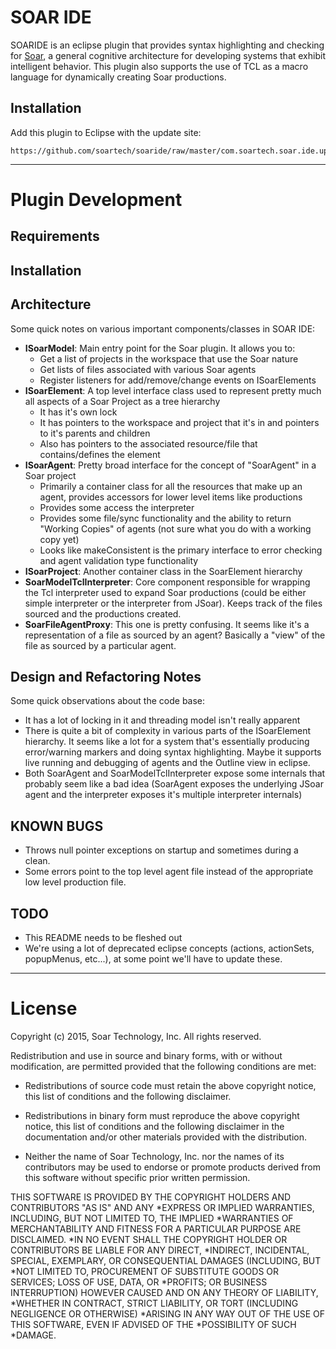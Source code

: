 # SOAR IDE

SOARIDE is an eclipse plugin that provides syntax highlighting and checking for [Soar](http://soar.eecs.umich.edu), a general cognitive architecture for developing systems that exhibit intelligent behavior. This plugin also supports the use of TCL as a macro language for dynamically creating Soar productions.

## Installation

Add this plugin to Eclipse with the update site:

	https://github.com/soartech/soaride/raw/master/com.soartech.soar.ide.update

---------------

# Plugin Development

## Requirements

## Installation

## Architecture
Some quick notes on various important components/classes in SOAR IDE:

* **ISoarModel**: Main entry point for the Soar plugin. It allows you to:
	* Get a list of projects in the workspace that use the Soar nature
	* Get lists of files associated with various Soar agents
	* Register listeners for add/remove/change events on ISoarElements
* **ISoarElement**: A top level interface class used to represent pretty much all aspects of a Soar Project as a tree hierarchy
	* It has it's own lock
	* It has pointers to the workspace and project that it's in and pointers to it's parents and children
	* Also has pointers to the associated resource/file that contains/defines the element
* **ISoarAgent**: Pretty broad interface for the concept of "SoarAgent" in a Soar project
	* Primarily a container class for all the resources that make up an agent, provides accessors for lower level items like productions
	* Provides some access the interpreter
	* Provides some file/sync functionality and the ability to return "Working Copies" of agents (not sure what you do with a working copy yet)
	* Looks like makeConsistent is the primary interface to error checking and agent validation type functionality
* **ISoarProject**: Another container class in the SoarElement hierarchy
* **SoarModelTclInterpreter**: Core component responsible for wrapping the Tcl interpreter used to expand Soar productions (could be either simple interpreter or the interpreter from JSoar). Keeps track of the files sourced and the productions created.
* **SoarFileAgentProxy**: This one is pretty confusing. It seems like it's a representation of a file as sourced by an agent? Basically a "view" of the file as sourced by a particular agent.

## Design and Refactoring Notes
Some quick observations about the code base:
* It has a lot of locking in it and threading model isn't really apparent
* There is quite a bit of complexity in various parts of the ISoarElement hierarchy. It seems like a lot for a system that's essentially producing error/warning markers and doing syntax highlighting. Maybe it supports live running and debugging of agents and the Outline view in eclipse.
* Both SoarAgent and SoarModelTclInterpreter expose some internals that probably seem like a bad idea (SoarAgent exposes the underlying JSoar agent and the interpreter exposes it's multiple interpreter internals)

## KNOWN BUGS
* Throws null pointer exceptions on startup and sometimes during a clean.
* Some errors point to the top level agent file instead of the appropriate low level production file. 

## TODO

* This README needs to be fleshed out
* We're using a lot of deprecated eclipse concepts (actions, actionSets, popupMenus, etc...), at some point we'll have to update these.

--------------

# License

Copyright (c) 2015, Soar Technology, Inc. All rights reserved.

Redistribution and use in source and binary forms, with or without modification, are permitted provided that the following conditions are met:

* Redistributions of source code must retain the above copyright notice, this list of conditions and the following disclaimer.

* Redistributions in binary form must reproduce the above copyright notice, this list of conditions and the following disclaimer in the documentation and/or other materials provided with the distribution.

* Neither the name of Soar Technology, Inc. nor the names of its contributors may be used to endorse or promote products derived from this software without specific prior written permission.

THIS SOFTWARE IS PROVIDED BY THE COPYRIGHT HOLDERS AND CONTRIBUTORS "AS IS" AND ANY  *EXPRESS OR IMPLIED WARRANTIES, INCLUDING, BUT NOT LIMITED TO, THE IMPLIED   *WARRANTIES OF MERCHANTABILITY AND FITNESS FOR A PARTICULAR PURPOSE ARE DISCLAIMED.   *IN NO EVENT SHALL THE COPYRIGHT HOLDER OR CONTRIBUTORS BE LIABLE FOR ANY DIRECT,   *INDIRECT, INCIDENTAL, SPECIAL, EXEMPLARY, OR CONSEQUENTIAL DAMAGES (INCLUDING, BUT   *NOT LIMITED TO, PROCUREMENT OF SUBSTITUTE GOODS OR SERVICES; LOSS OF USE, DATA, OR   *PROFITS; OR BUSINESS INTERRUPTION) HOWEVER CAUSED AND ON ANY THEORY OF LIABILITY,    *WHETHER IN CONTRACT, STRICT LIABILITY, OR TORT (INCLUDING NEGLIGENCE OR OTHERWISE)   *ARISING IN ANY WAY OUT OF THE USE OF THIS SOFTWARE, EVEN IF ADVISED OF THE    *POSSIBILITY OF SUCH *DAMAGE.
